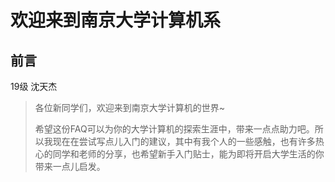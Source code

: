 # 欢迎来到南京大学计算机系

## 前言

19级 沈天杰

> 各位新同学们，欢迎来到南京大学计算机的世界~ 
>
> 希望这份FAQ可以为你的大学计算机的探索生涯中，带来一点点助力吧。所以我现在在尝试写点儿入门的建议，其中有我个人的一些感触，也有许多热心的同学和老师的分享，也希望新手入门贴士，能为即将开启大学生活的你带来一点儿启发。

